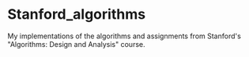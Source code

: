 # Stanford_algorithms
My implementations of the algorithms and assignments from Stanford's "Algorithms: Design and Analysis" course.
